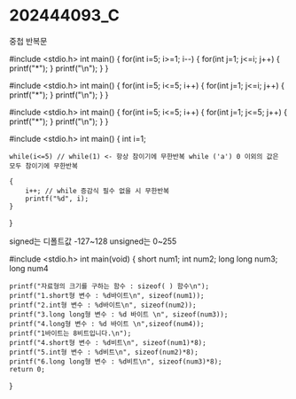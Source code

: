 # 202444093_C

중첩 반복문

#include <stdio.h>
int main()
{
    for(int i=5; i>=1; i--)
    {
        for(int j=1; j<=i; j++)
        {
            printf("*");
        }
        printf("\n");
    }
}

#include <stdio.h>
int main()
{
    for(int i=5; i<=5; i++)
    {
        for(int j=1; j<=i; j++)
        {
            printf("*");
        }
        printf("\n");
    }
}

#include <stdio.h>
int main()
{
    for(int i=5; i<=5; i++)
    {
        for(int j=1; j<=5; j++)
        {
            printf("*");
        }
        printf("\n");
    }
}

#include <stdio.h>
int main()
{
    int i=1;

    while(i<=5) // while(1) <- 항상 참이기에 무한반복 while ('a') 0 이외의 값은 모두 참이기에 무한반복
    
    {
        i++; // while 증감식 필수 없을 시 무한반복
        printf("%d", i);
    }
}

signed는 디폴트값 -127~128
unsigned는 0~255

#include <stdio.h>
int main(void)
{
    short num1;
    int num2;
    long long num3;
    long num4

    printf("자료형의 크기를 구하는 함수 : sizeof( ) 함수\n");
    printf("1.short형 변수 : %d바이트\n", sizeof(num1));
    printf("2.int형 변수 : %d바이트\n", sizeof(num2));
    printf("3.long long형 변수 : %d 바이트 \n", sizeof(num3));
    printf("4.long형 변수 : %d 바이트 \n",sizeof(num4));
    printf("1바이트는 8비트입니다.\n");
    printf("4.short형 변수 : %d비트\n", sizeof(num1)*8);
    printf("5.int형 변수 : %d비트\n", sizeof(num2)*8);
    printf("6.long long형 변수 : %d비트\n", sizeof(num3)*8);
    return 0;

}
